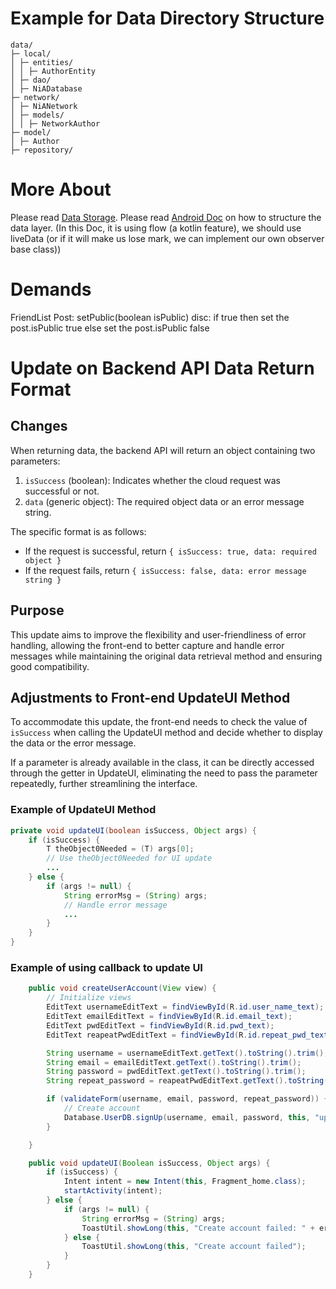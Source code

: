 # Example for Data Directory Structure

```plain text
data/
├─ local/
│ ├─ entities/
│ │ ├─ AuthorEntity
│ ├─ dao/
│ ├─ NiADatabase
├─ network/
│ ├─ NiANetwork
│ ├─ models/
│ │ ├─ NetworkAuthor
├─ model/
│ ├─ Author
├─ repository/
```

# More About

Please read [Data Storage](https://developer.android.com/training/data-storage).
Please read [Android Doc](https://developer.android.com/topic/architecture/data-layer/offline-first) on how to structure the data layer. (In this Doc, it is using flow (a kotlin feature), we should use liveData (or if it will make us lose mark, we can implement our own observer base class))

# Demands

FriendList
Post: setPublic(boolean isPublic) disc: if true then set the post.isPublic true else set the post.isPublic false

# Update on Backend API Data Return Format

## Changes

When returning data, the backend API will return an object containing two parameters:

1. `isSuccess` (boolean): Indicates whether the cloud request was successful or not.
2. `data` (generic object): The required object data or an error message string.

The specific format is as follows:

- If the request is successful, return `{ isSuccess: true, data: required object }`
- If the request fails, return `{ isSuccess: false, data: error message string }`

## Purpose

This update aims to improve the flexibility and user-friendliness of error handling, allowing the front-end to better capture and handle error messages while maintaining the original data retrieval method and ensuring good compatibility.

## Adjustments to Front-end UpdateUI Method

To accommodate this update, the front-end needs to check the value of `isSuccess` when calling the UpdateUI method and decide whether to display the data or the error message.

If a parameter is already available in the class, it can be directly accessed through the getter in UpdateUI, eliminating the need to pass the parameter repeatedly, further streamlining the interface.

### Example of UpdateUI Method

```java
private void updateUI(boolean isSuccess, Object args) {
    if (isSuccess) {
        T theObject0Needed = (T) args[0];
        // Use theObject0Needed for UI update
        ...
    } else {
        if (args != null) {
            String errorMsg = (String) args;
            // Handle error message
            ... 
        }
    }
}
```

### Example of using callback to update UI

```java
    public void createUserAccount(View view) {
        // Initialize views
        EditText usernameEditText = findViewById(R.id.user_name_text);
        EditText emailEditText = findViewById(R.id.email_text);
        EditText pwdEditText = findViewById(R.id.pwd_text);
        EditText reapeatPwdEditText = findViewById(R.id.repeat_pwd_text);

        String username = usernameEditText.getText().toString().trim();
        String email = emailEditText.getText().toString().trim();
        String password = pwdEditText.getText().toString().trim();
        String repeat_password = reapeatPwdEditText.getText().toString().trim();

        if (validateForm(username, email, password, repeat_password)) {
            // Create account
            Database.UserDB.signUp(username, email, password, this, "updateUI");
        }

    }

    public void updateUI(Boolean isSuccess, Object args) {
        if (isSuccess) {
            Intent intent = new Intent(this, Fragment_home.class);
            startActivity(intent);
        } else {
            if (args != null) {
                String errorMsg = (String) args;
                ToastUtil.showLong(this, "Create account failed: " + errorMsg);
            } else {
                ToastUtil.showLong(this, "Create account failed");
            }
        }
    }
```

